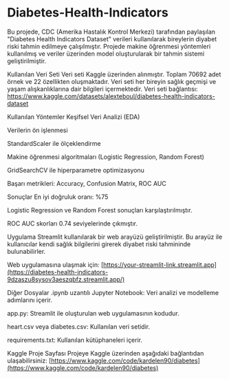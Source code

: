 # Diabetes-Health-Indicators


Bu projede, CDC (Amerika Hastalık Kontrol Merkezi) tarafından paylaşılan "Diabetes Health Indicators Dataset" verileri kullanılarak bireylerin diyabet riski tahmin edilmeye çalışılmıştır. Projede makine öğrenmesi yöntemleri kullanılmış ve veriler üzerinden model oluşturularak bir tahmin sistemi geliştirilmiştir.

Kullanılan Veri Seti
Veri seti Kaggle üzerinden alınmıştır. Toplam 70692 adet örnek ve 22 özellikten oluşmaktadır. Veri seti her bireyin sağlık geçmişi ve yaşam alışkanlıklarına dair bilgileri içermektedir.
Veri seti bağlantısı:
https://www.kaggle.com/datasets/alexteboul/diabetes-health-indicators-dataset

Kullanılan Yöntemler
Keşifsel Veri Analizi (EDA)

Verilerin ön işlenmesi

StandardScaler ile ölçeklendirme

Makine öğrenmesi algoritmaları (Logistic Regression, Random Forest)

GridSearchCV ile hiperparametre optimizasyonu

Başarı metrikleri: Accuracy, Confusion Matrix, ROC AUC

Sonuçlar
En iyi doğruluk oranı: %75

Logistic Regression ve Random Forest sonuçları karşılaştırılmıştır.

ROC AUC skorları 0.74 seviyelerinde çıkmıştır.

Uygulama
Streamlit kullanılarak bir web arayüzü geliştirilmiştir. Bu arayüz ile kullanıcılar kendi sağlık bilgilerini girerek diyabet riski tahmininde bulunabilirler.

Web uygulamasına ulaşmak için:
[https://your-streamlit-link.streamlit.app](https://diabetes-health-indicators-9dzaszu8sysov3aeszqbfz.streamlit.app/)

Diğer Dosyalar
.ipynb uzantılı Jupyter Notebook: Veri analizi ve modelleme adımlarını içerir.

app.py: Streamlit ile oluşturulan web uygulamasının kodudur.

heart.csv veya diabetes.csv: Kullanılan veri setidir.

requirements.txt: Kullanılan kütüphaneleri içerir.

Kaggle Proje Sayfası
Projeye Kaggle üzerinden aşağıdaki bağlantıdan ulaşabilirsiniz:
[https://www.kaggle.com/code/kardelen90/diabetes](https://www.kaggle.com/code/kardelen90/diabetes)


